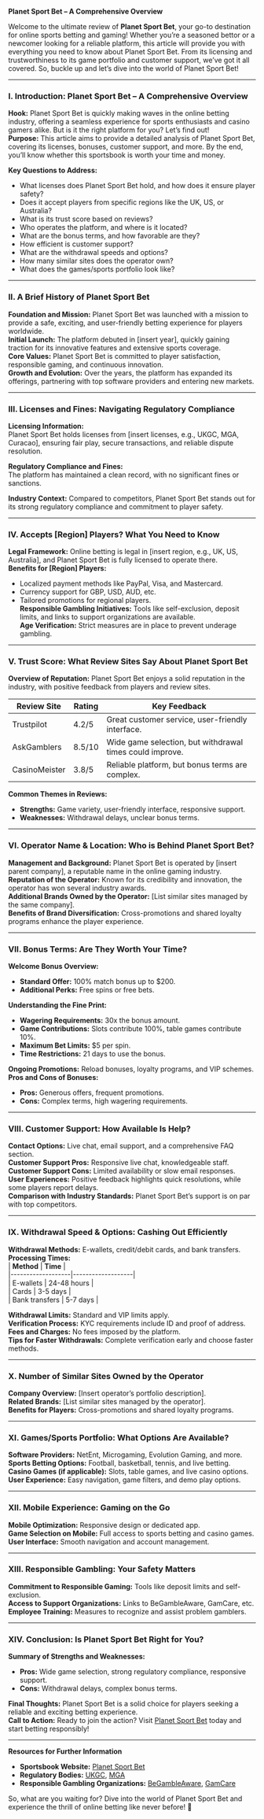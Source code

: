 **Planet Sport Bet – A Comprehensive Overview**  

Welcome to the ultimate review of **Planet Sport Bet**, your go-to destination for online sports betting and gaming! Whether you’re a seasoned bettor or a newcomer looking for a reliable platform, this article will provide you with everything you need to know about Planet Sport Bet. From its licensing and trustworthiness to its game portfolio and customer support, we’ve got it all covered. So, buckle up and let’s dive into the world of Planet Sport Bet!  

---

### **I. Introduction: Planet Sport Bet – A Comprehensive Overview**  
**Hook:** Planet Sport Bet is quickly making waves in the online betting industry, offering a seamless experience for sports enthusiasts and casino gamers alike. But is it the right platform for you? Let’s find out!  
**Purpose:** This article aims to provide a detailed analysis of Planet Sport Bet, covering its licenses, bonuses, customer support, and more. By the end, you’ll know whether this sportsbook is worth your time and money.  

**Key Questions to Address:**  
- What licenses does Planet Sport Bet hold, and how does it ensure player safety?  
- Does it accept players from specific regions like the UK, US, or Australia?  
- What is its trust score based on reviews?  
- Who operates the platform, and where is it located?  
- What are the bonus terms, and how favorable are they?  
- How efficient is customer support?  
- What are the withdrawal speeds and options?  
- How many similar sites does the operator own?  
- What does the games/sports portfolio look like?  

---

### **II. A Brief History of Planet Sport Bet**  
**Foundation and Mission:** Planet Sport Bet was launched with a mission to provide a safe, exciting, and user-friendly betting experience for players worldwide.  
**Initial Launch:** The platform debuted in [insert year], quickly gaining traction for its innovative features and extensive sports coverage.  
**Core Values:** Planet Sport Bet is committed to player satisfaction, responsible gaming, and continuous innovation.  
**Growth and Evolution:** Over the years, the platform has expanded its offerings, partnering with top software providers and entering new markets.  

---

### **III. Licenses and Fines: Navigating Regulatory Compliance**  
**Licensing Information:**  
Planet Sport Bet holds licenses from [insert licenses, e.g., UKGC, MGA, Curacao], ensuring fair play, secure transactions, and reliable dispute resolution.  

**Regulatory Compliance and Fines:**  
The platform has maintained a clean record, with no significant fines or sanctions.  

**Industry Context:** Compared to competitors, Planet Sport Bet stands out for its strong regulatory compliance and commitment to player safety.  

---

### **IV. Accepts [Region] Players? What You Need to Know**  
**Legal Framework:** Online betting is legal in [insert region, e.g., UK, US, Australia], and Planet Sport Bet is fully licensed to operate there.  
**Benefits for [Region] Players:**  
- Localized payment methods like PayPal, Visa, and Mastercard.  
- Currency support for GBP, USD, AUD, etc.  
- Tailored promotions for regional players.  
**Responsible Gambling Initiatives:** Tools like self-exclusion, deposit limits, and links to support organizations are available.  
**Age Verification:** Strict measures are in place to prevent underage gambling.  

---

### **V. Trust Score: What Review Sites Say About Planet Sport Bet**  
**Overview of Reputation:** Planet Sport Bet enjoys a solid reputation in the industry, with positive feedback from players and review sites.  

| **Review Site** | **Rating** | **Key Feedback** |  
|------------------|------------|------------------|  
| Trustpilot       | 4.2/5      | Great customer service, user-friendly interface. |  
| AskGamblers      | 8.5/10     | Wide game selection, but withdrawal times could improve. |  
| CasinoMeister    | 3.8/5      | Reliable platform, but bonus terms are complex. |  

**Common Themes in Reviews:**  
- **Strengths:** Game variety, user-friendly interface, responsive support.  
- **Weaknesses:** Withdrawal delays, unclear bonus terms.  

---

### **VI. Operator Name & Location: Who is Behind Planet Sport Bet?**  
**Management and Background:** Planet Sport Bet is operated by [insert parent company], a reputable name in the online gaming industry.  
**Reputation of the Operator:** Known for its credibility and innovation, the operator has won several industry awards.  
**Additional Brands Owned by the Operator:** [List similar sites managed by the same company].  
**Benefits of Brand Diversification:** Cross-promotions and shared loyalty programs enhance the player experience.  

---

### **VII. Bonus Terms: Are They Worth Your Time?**  
**Welcome Bonus Overview:**  
- **Standard Offer:** 100% match bonus up to $200.  
- **Additional Perks:** Free spins or free bets.  

**Understanding the Fine Print:**  
- **Wagering Requirements:** 30x the bonus amount.  
- **Game Contributions:** Slots contribute 100%, table games contribute 10%.  
- **Maximum Bet Limits:** $5 per spin.  
- **Time Restrictions:** 21 days to use the bonus.  

**Ongoing Promotions:** Reload bonuses, loyalty programs, and VIP schemes.  
**Pros and Cons of Bonuses:**  
- **Pros:** Generous offers, frequent promotions.  
- **Cons:** Complex terms, high wagering requirements.  

---

### **VIII. Customer Support: How Available Is Help?**  
**Contact Options:** Live chat, email support, and a comprehensive FAQ section.  
**Customer Support Pros:** Responsive live chat, knowledgeable staff.  
**Customer Support Cons:** Limited availability or slow email responses.  
**User Experiences:** Positive feedback highlights quick resolutions, while some players report delays.  
**Comparison with Industry Standards:** Planet Sport Bet’s support is on par with top competitors.  

---

### **IX. Withdrawal Speed & Options: Cashing Out Efficiently**  
**Withdrawal Methods:** E-wallets, credit/debit cards, and bank transfers.  
**Processing Times:**  
| **Method**       | **Time**          |  
|-------------------|-------------------|  
| E-wallets         | 24-48 hours       |  
| Cards             | 3-5 days          |  
| Bank transfers    | 5-7 days          |  

**Withdrawal Limits:** Standard and VIP limits apply.  
**Verification Process:** KYC requirements include ID and proof of address.  
**Fees and Charges:** No fees imposed by the platform.  
**Tips for Faster Withdrawals:** Complete verification early and choose faster methods.  

---

### **X. Number of Similar Sites Owned by the Operator**  
**Company Overview:** [Insert operator’s portfolio description].  
**Related Brands:** [List similar sites managed by the operator].  
**Benefits for Players:** Cross-promotions and shared loyalty programs.  

---

### **XI. Games/Sports Portfolio: What Options Are Available?**  
**Software Providers:** NetEnt, Microgaming, Evolution Gaming, and more.  
**Sports Betting Options:** Football, basketball, tennis, and live betting.  
**Casino Games (if applicable):** Slots, table games, and live casino options.  
**User Experience:** Easy navigation, game filters, and demo play options.  

---

### **XII. Mobile Experience: Gaming on the Go**  
**Mobile Optimization:** Responsive design or dedicated app.  
**Game Selection on Mobile:** Full access to sports betting and casino games.  
**User Interface:** Smooth navigation and account management.  

---

### **XIII. Responsible Gambling: Your Safety Matters**  
**Commitment to Responsible Gaming:** Tools like deposit limits and self-exclusion.  
**Access to Support Organizations:** Links to BeGambleAware, GamCare, etc.  
**Employee Training:** Measures to recognize and assist problem gamblers.  

---

### **XIV. Conclusion: Is Planet Sport Bet Right for You?**  
**Summary of Strengths and Weaknesses:**  
- **Pros:** Wide game selection, strong regulatory compliance, responsive support.  
- **Cons:** Withdrawal delays, complex bonus terms.  

**Final Thoughts:** Planet Sport Bet is a solid choice for players seeking a reliable and exciting betting experience.  
**Call to Action:** Ready to join the action? Visit [Planet Sport Bet](https://planetsportbet.com) today and start betting responsibly!  

---

**Resources for Further Information**  
- **Sportsbook Website:** [Planet Sport Bet](https://planetsportbet.com)  
- **Regulatory Bodies:** [UKGC](https://www.gamblingcommission.gov.uk), [MGA](https://www.mga.org.mt)  
- **Responsible Gambling Organizations:** [BeGambleAware](https://www.begambleaware.org), [GamCare](https://www.gamcare.org.uk)  

So, what are you waiting for? Dive into the world of Planet Sport Bet and experience the thrill of online betting like never before! 🚀